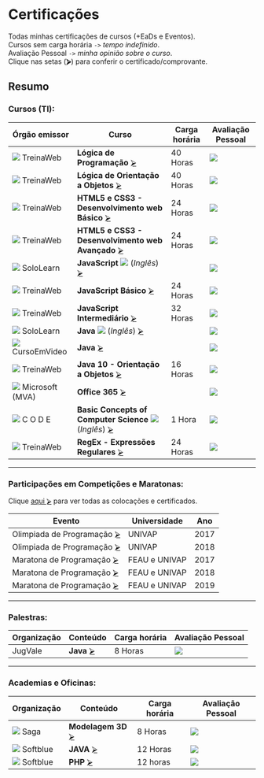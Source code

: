 # Certificações
Todas minhas certificações de cursos (+EaDs e Eventos).  
Cursos sem carga horária `->` *tempo indefinido*.  
Avaliação Pessoal `->` *minha opinião sobre o curso*.  
Clique nas setas (**⮚**) para conferir o certificado/comprovante.

## Resumo
### Cursos (TI):

   | Órgão emissor            | Curso                                                                | Carga horária | Avaliação Pessoal |
   | ------------------------ | -------------------------------------------------------------------- | ------------- | ----------------- |
   | ![][sTW] TreinaWeb       | **Lógica de Programação**                                   [⮚][6]  | 40 Horas      | ![][nota8]        |
   | ![][sTW] TreinaWeb       | **Lógica de Orientação a Objetos**                          [⮚][7]  | 40 Horas      | ![][nota9]        |
   | ![][sTW] TreinaWeb       | **HTML5 e CSS3 - Desenvolvimento web Básico**               [⮚][8]  | 24 Horas      | ![][nota5]        |
   | ![][sTW] TreinaWeb       | **HTML5 e CSS3 - Desenvolvimento web Avançado**             [⮚][9]  | 24 Horas      | ![][nota7]        |
   | ![][sSL] SoloLearn       | **JavaScript** ![][iUS] (*Inglês*)                          [⮚][10] |               | ![][nota4]        |
   | ![][sTW] TreinaWeb       | **JavaScript Básico**                                       [⮚][11] | 24 Horas      | ![][nota6]        |
   | ![][sTW] TreinaWeb       | **JavaScript Intermediário**                                [⮚][12] | 32 Horas      | ![][nota7]        |
   | ![][sSL] SoloLearn       | **Java** ![][iUS] (*Inglês*)                                [⮚][13] |               | ![][nota5]        |
   | ![][sCV] CursoEmVideo    | **Java**                                                    [⮚][14] |               | ![][nota9]        |
   | ![][sTW] TreinaWeb       | **Java 10 - Orientação a Objetos**                          [⮚][15] | 16 Horas      | ![][nota10]       |
   | ![][sMS] Microsoft (MVA) | **Office 365**                                              [⮚][16] |               | ![][nota5]        |
   | ![][sCD] C O D E         | **Basic Concepts of Computer Science** ![][iUS] (*Inglês*)  [⮚][17] | 1 Hora        | ![][nota2]        |
   | ![][sTW] TreinaWeb       | **RegEx - Expressões Regulares**                            [⮚][18] | 24 Horas      | ![][nota7]        |

---
### Participações em Competições e Maratonas:
Clique [aqui ⮚][1] para ver todas as colocações e certificados.

   | Evento                           | Universidade  | Ano  |
   | -------------------------------- | ------------- | ---- |
   | Olimpiada de Programação [⮚][1] | UNIVAP        | 2017 | 
   | Olimpiada de Programação [⮚][1] | UNIVAP        | 2018 |
   | Maratona de Programação  [⮚][1] | FEAU e UNIVAP | 2017 |
   | Maratona de Programação  [⮚][1] | FEAU e UNIVAP | 2018 |
   | Maratona de Programação  [⮚][1] | FEAU e UNIVAP | 2019 |

---
### Palestras:
   | Organização | Conteúdo         | Carga horária | Avaliação Pessoal |
   | ----------- | ---------------- | ------------- | ----------------- |
   | JugVale     | **Java** [⮚][2] | 8 Horas       | ![][nota9]        | 

---
### Academias e Oficinas:
   | Organização       | Conteúdo                 | Carga horária | Avaliação Pessoal |
   | ----------------- | ------------------------ | ------------- | ----------------- |
   | ![][sSG] Saga     | **Modelagem 3D** [⮚][3] | 8 Horas       | ![][nota5]        |
   | ![][sSB] Softblue | **JAVA**         [⮚][4] | 12 Horas      | ![][nota9]       |
   | ![][sSB] Softblue | **PHP**          [⮚][5] | 12 horas      | ![][nota10]        |


<!-- Links/Certificados -->
[1]: !%20Maratonas%20e%20Competições/
[2]: !%20Palestras/JugVale%20-%20Java.pdf
[3]: !%20Academias%20e%20Oficinas/Saga%20-%20Modelagem%203D.pdf
[4]: !%20Academias%20e%20Oficinas/Softblue%20-%20Java.pdf
[5]: !%20Academias%20e%20Oficinas/Softblue%20-%20PHP.pdf
[6]: Ciência%20da%20Computação/Geral/TreinaWeb%20-%20Lógica%20Programação.pdf
[7]: Ciência%20da%20Computação/Geral/TreinaWeb%20-%20Lógica%20POO.pdf
[8]: Ciência%20da%20Computação/HTML5%20e%20CSS3/TreinaWeb%20-%20Web%20(basico).pdf
[9]: Ciência%20da%20Computação/HTML5%20e%20CSS3/TreinaWeb%20-%20Web%20(avançado).pdf
[10]: Ciência%20da%20Computação/JavaScript/SoloLearn%20-%20JavaScript.pdf
[11]: Ciência%20da%20Computação/JavaScript/TreinaWeb%20-%20JavaScript%20(básico).pdf
[12]: Ciência%20da%20Computação/JavaScript/TreinaWeb%20-%20JavaScript%20(intermediário).pdf
[13]: Ciência%20da%20Computação/Java/SoloLearn%20-%20Java.pdf
[14]: Ciência%20da%20Computação/Java/Curso%20em%20Vídeo%20-%20Curso%20de%20Java.pdf
[15]: Ciência%20da%20Computação/Java/TreinaWeb%20-%20Java%2010%20POO.pdf
[16]: Ciência%20da%20Computação/Office/MVA%20-%20Office%20365.pdf
[17]: Ciência%20da%20Computação/Geral/C%20O%20D%20E%20-%20Hour%20of%20code.pdf
[18]: Ciência%20da%20Computação/Regex/TreinaWeb%20-%20Regex.pdf

[sTW]: i/treina_web19.png
[sSL]: i/solo_learn19.png
[sCD]: i/code19.png
[sCV]: i/cursoemvideo19.png
[sMS]: i/microsoft19.png
[sSG]: i/saga19.png
[sSB]: i/softblue19.png

[iUS]: i/us19.png

[nota1]: i/n1.png
[nota2]: i/n2.png
[nota3]: i/n3.png
[nota4]: i/n4.png
[nota5]: i/n5.png
[nota6]: i/n6.png
[nota7]: i/n7.png
[nota8]: i/n8.png
[nota9]: i/n9.png
[nota10]: i/n10.png
